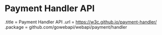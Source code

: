 # Payment Handler API

.title = Payment Handler API
.url = <https://w3c.github.io/payment-handler/>
.package = github.com/gowebapi/webapi/payment/handler

